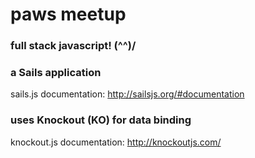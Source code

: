# paws meetup
### full stack javascript! \(^^)/
### a Sails application
sails.js documentation: http://sailsjs.org/#documentation

### uses Knockout (KO) for data binding
knockout.js documentation: http://knockoutjs.com/